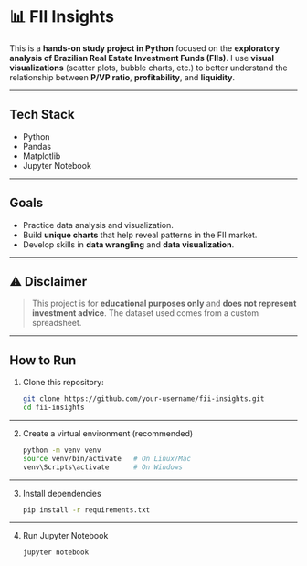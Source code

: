 # 📊 FII Insights 

This is a **hands-on study project in Python** focused on the **exploratory analysis of Brazilian Real Estate Investment Funds (FIIs)**.
I use **visual visualizations** (scatter plots, bubble charts, etc.) to better understand the relationship between **P/VP ratio**, **profitability**, and **liquidity**.

---

## Tech Stack

* Python
* Pandas
* Matplotlib
* Jupyter Notebook

---

## Goals

* Practice data analysis and visualization.
* Build **unique charts** that help reveal patterns in the FII market.
* Develop skills in **data wrangling** and **data visualization**.

---

## ⚠️ Disclaimer

> This project is for **educational purposes only** and **does not represent investment advice**.
> The dataset used comes from a custom spreadsheet.

---

## How to Run

1. Clone this repository:

   ```bash
   git clone https://github.com/your-username/fii-insights.git
   cd fii-insights
   ```

---

2. Create a virtual environment (recommended)
   ```bash
   python -m venv venv
   source venv/bin/activate   # On Linux/Mac
   venv\Scripts\activate      # On Windows
   ```
---

3. Install dependencies
    ```bash
   pip install -r requirements.txt
   ```
---

4. Run Jupyter Notebook
    ```bash
   jupyter notebook
     ```

